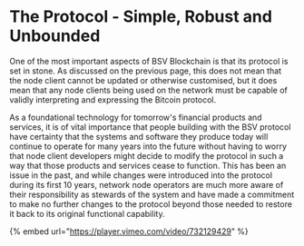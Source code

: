 # The Protocol - Simple, Robust and Unbounded

One of the most important aspects of BSV Blockchain is that its protocol is set in stone. As discussed on the previous page, this does not mean that the node client cannot be updated or otherwise customised, but it does mean that any node clients being used on the network must be capable of validly interpreting and expressing the Bitcoin protocol.

As a foundational technology for tomorrow's financial products and services, it is of vital importance that people building with the BSV protocol have certainty that the systems and software they produce today will continue to operate for many years into the future without having to worry that node client developers might decide to modify the protocol in such a way that those products and services cease to function. This has been an issue in the past, and while changes were introduced into the protocol during its first 10 years, network node operators are much more aware of their responsibility as stewards of the system and have made a commitment to make no further changes to the protocol beyond those needed to restore it back to its original functional capability.

{% embed url="https://player.vimeo.com/video/732129429" %}



